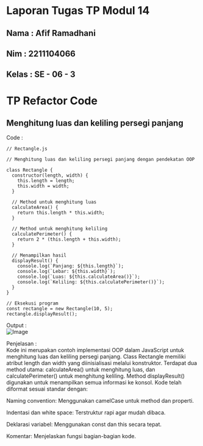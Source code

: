 # Laporan Tugas TP Modul 14

<h2> Nama  : Afif Ramadhani</h2>
<h2> Nim   : 2211104066</h2>
<h2> Kelas : SE - 06 - 3</h2>

# TP Refactor Code

## Menghitung luas dan keliling persegi panjang
Code :
```
// Rectangle.js

// Menghitung luas dan keliling persegi panjang dengan pendekatan OOP

class Rectangle {
  constructor(length, width) {
    this.length = length;
    this.width = width;
  }

  // Method untuk menghitung luas
  calculateArea() {
    return this.length * this.width;
  }

  // Method untuk menghitung keliling
  calculatePerimeter() {
    return 2 * (this.length + this.width);
  }

  // Menampilkan hasil
  displayResult() {
    console.log(`Panjang: ${this.length}`);
    console.log(`Lebar: ${this.width}`);
    console.log(`Luas: ${this.calculateArea()}`);
    console.log(`Keliling: ${this.calculatePerimeter()}`);
  }
}

// Eksekusi program
const rectangle = new Rectangle(10, 5);
rectangle.displayResult();
```

Output : <br>
![Image](https://github.com/user-attachments/assets/30aee031-abfd-4502-934b-25a0eaa8ff6b)

Penjelasan : <br>
Kode ini merupakan contoh implementasi OOP dalam JavaScript untuk menghitung luas dan keliling persegi panjang. 
Class Rectangle memiliki atribut length dan width yang diinisialisasi melalui konstruktor. 
Terdapat dua method utama: calculateArea() untuk menghitung luas, dan calculatePerimeter() untuk menghitung keliling. 
Method displayResult() digunakan untuk menampilkan semua informasi ke konsol. Kode telah diformat sesuai standar dengan:

Naming convention: Menggunakan camelCase untuk method dan properti.

Indentasi dan white space: Terstruktur rapi agar mudah dibaca.

Deklarasi variabel: Menggunakan const dan this secara tepat.

Komentar: Menjelaskan fungsi bagian-bagian kode.
